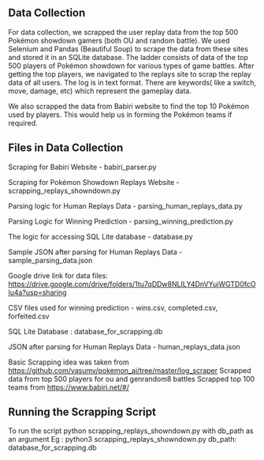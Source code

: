 ## Data Collection
For data collection, we scrapped the user replay data from the top 500 Pokémon showdown gamers (both OU and random battle). We used Selenium and Pandas (Beautiful Soup) to scrape the data from these sites and stored it in an SQLite database. 
The ladder consists of data of the top 500 players of Pokémon showdown for various types of game battles. After getting the top players, we navigated to the replays site to scrap the replay data of all users. The log is in text format. There are keywords( like a switch, move, damage, etc) which represent the gameplay data.

We also scrapped the data from Babiri website to find the top 10 Pokémon used by players. 
This would help us in forming the Pokémon teams if required.

 ## Files in Data Collection
 
 Scraping for Babiri Website - babiri_parser.py
 
 Scraping for Pokémon Showdown Replays Website - scrapping_replays_showndown.py
 
 Parsing logic for Human Replays Data - parsing_human_replays_data.py
 
 Parsing Logic for Winning Prediction - parsing_winning_prediction.py
 
 The logic for accessing SQL Lite database - database.py
  
 Sample JSON after parsing for Human Replays Data - sample_parsing_data.json
 
 Google drive link for data files: https://drive.google.com/drive/folders/1tu7qDDw8NLILY4DnVYujWGTD0fcOlu4a?usp=sharing
  
 CSV files used for winning prediction - wins.csv, completed.csv, forfeited.csv
 
 SQL Lite Database : database_for_scrapping.db 
 
 JSON after parsing for Human Replays Data - human_replays_data.json

 
 
 Basic Scrapping idea was taken from https://github.com/vasumv/pokemon_ai/tree/master/log_scraper 
 Scrapped data from top 500 players for ou and genrandom8 battles 
 Scrapped top 100 teams from https://www.babiri.net/#/ 
 
 ## Running the Scrapping Script
 
 To run the script python scrapping_replays_showndown.py with db_path as an argument
 Eg : python3 scrapping_replays_showndown.py  db_path: database_for_scrapping.db
 
 
